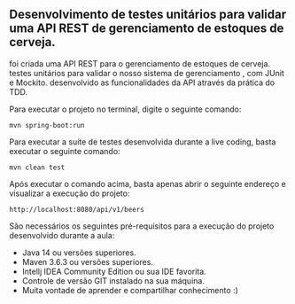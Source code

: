 <h2> Desenvolvimento de testes unitários para validar uma API REST de gerenciamento de estoques de cerveja.</h2>

foi criada  uma API REST para o gerenciamento de estoques de cerveja.  testes unitários para validar o nosso sistema de gerenciamento ,  com JUnit e Mockito.  desenvolvido as  funcionalidades da  API através da prática do TDD.


Para executar o projeto no terminal, digite o seguinte comando:

```shell script
mvn spring-boot:run 
```

Para executar a suíte de testes desenvolvida durante a live coding, basta executar o seguinte comando:

```shell script
mvn clean test
```

Após executar o comando acima, basta apenas abrir o seguinte endereço e visualizar a execução do projeto:

```
http://localhost:8080/api/v1/beers
```

São necessários os seguintes pré-requisitos para a execução do projeto desenvolvido durante a aula:

* Java 14 ou versões superiores.
* Maven 3.6.3 ou versões superiores.
* Intellj IDEA Community Edition ou sua IDE favorita.
* Controle de versão GIT instalado na sua máquina.
* Muita vontade de aprender e compartilhar conhecimento :)




